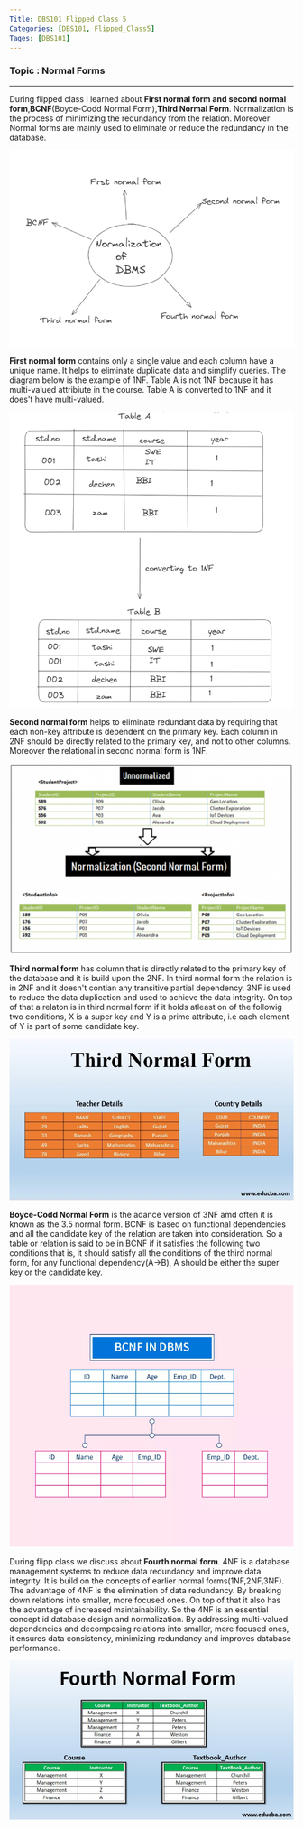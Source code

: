```yaml
---
Title: DBS101 Flipped Class 5
Categories: [DBS101, Flipped_Class5]
Tages: [DBS101]
---
```


### Topic : Normal Forms
---
During flipped class I learned about **First normal form and second normal form**,**BCNF**(Boyce-Codd Normal Form),**Third Normal Form**.
Normalization is the process of minimizing the redundancy from the relation. Moreover Normal forms are mainly used to eliminate or reduce the redundancy in the database.

![alt text](normal.png)

**First normal form** contains only a single value and each column have a unique name. It helps to eliminate duplicate data and simplify queries. The diagram below is the example of 1NF. Table A is not 1NF because it has multi-valued attribiute in the course. Table A is converted to 1NF and it does't have multi-valued.

![alt text](1NF.png)

**Second normal form** helps to eliminate redundant data by requiring that each non-key attribute is dependent on the primary key. Each column in 2NF should be directly related to the primary key, and not to other columns. Moreover the relational in second normal form is 1NF.

![alt text](2nf.png)

**Third normal form** has column that is directly related to the primary key of the database and it is build upon the 2NF. In third normal form the relation is in 2NF and it doesn't contian any transitive partial dependency. 3NF is used to reduce the data duplication and used to achieve the data integrity. On top of that a relaton is in third normal form if it holds atleast on of the followig two conditions, X is a super key and Y is a prime attribute, i.e each element of Y is part of some candidate key.

![alt text](../third-normal-form.jpg.webp)

**Boyce-Codd Normal Form** is the adance version of 3NF amd often it is known as the 3.5 normal form. BCNF is based on functional dependencies and all the candidate key of the relation are taken into consideration. So a table or relation is said to be in BCNF if it satisfies the following two conditions that is, it should satisfy all the conditions of the third normal form, for any functional dependency(A->B), A should be either the super key or the candidate key. 

![alt text](../bcnf-in-dbms-.webp)

During flipp class we discuss about **Fourth normal form**. 4NF is a database management systems to reduce data redundancy and improve data integrity. It is build on the concepts of earlier normal forms(1NF,2NF,3NF). The advantage of 4NF is the elimination of data redundancy. By breaking down relations into smaller, more focused ones. On top of that it also has the advantage of increased maintainability. So the 4NF is an essential concept id database design and normalization. By addressing multi-valued dependencies and decomposing relations into smaller, more focused ones, it ensures data consistency, minimizing redundancy and improves database performance.

![alt text](../Fourth-normal-form.jpg)